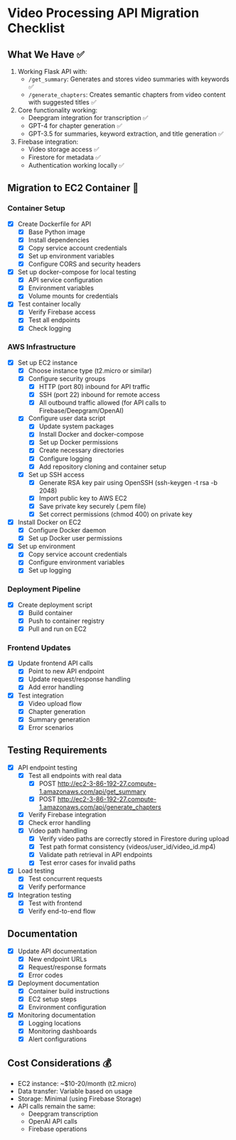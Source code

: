 # Video Processing API Migration Checklist

## What We Have ✅
1. Working Flask API with:
   - `/get_summary`: Generates and stores video summaries with keywords ✅
   - `/generate_chapters`: Creates semantic chapters from video content with suggested titles ✅
2. Core functionality working:
   - Deepgram integration for transcription ✅
   - GPT-4 for chapter generation ✅
   - GPT-3.5 for summaries, keyword extraction, and title generation ✅
3. Firebase integration:
   - Video storage access ✅
   - Firestore for metadata ✅
   - Authentication working locally ✅

## Migration to EC2 Container 🔄

### Container Setup
- [x] Create Dockerfile for API
  - [x] Base Python image
  - [x] Install dependencies
  - [x] Copy service account credentials
  - [x] Set up environment variables
  - [x] Configure CORS and security headers
- [x] Set up docker-compose for local testing
  - [x] API service configuration
  - [x] Environment variables
  - [x] Volume mounts for credentials
- [x] Test container locally
  - [x] Verify Firebase access
  - [x] Test all endpoints
  - [x] Check logging

### AWS Infrastructure
- [x] Set up EC2 instance
  - [x] Choose instance type (t2.micro or similar)
  - [x] Configure security groups
    - [x] HTTP (port 80) inbound for API traffic
    - [x] SSH (port 22) inbound for remote access
    - [x] All outbound traffic allowed (for API calls to Firebase/Deepgram/OpenAI)
  - [x] Configure user data script
    - [x] Update system packages
    - [x] Install Docker and docker-compose
    - [x] Set up Docker permissions
    - [x] Create necessary directories
    - [x] Configure logging
    - [x] Add repository cloning and container setup
  - [x] Set up SSH access
    - [x] Generate RSA key pair using OpenSSH (ssh-keygen -t rsa -b 2048)
    - [x] Import public key to AWS EC2
    - [x] Save private key securely (.pem file)
    - [x] Set correct permissions (chmod 400) on private key
- [x] Install Docker on EC2
  - [x] Configure Docker daemon
  - [x] Set up Docker user permissions
- [x] Set up environment
  - [x] Copy service account credentials
  - [x] Configure environment variables
  - [x] Set up logging

### Deployment Pipeline
- [x] Create deployment script
  - [x] Build container
  - [x] Push to container registry
  - [x] Pull and run on EC2

### Frontend Updates
- [x] Update frontend API calls
  - [x] Point to new API endpoint
  - [x] Update request/response handling
  - [x] Add error handling
- [x] Test integration
  - [x] Video upload flow
  - [x] Chapter generation
  - [x] Summary generation
  - [x] Error scenarios

## Testing Requirements
- [x] API endpoint testing
  - [x] Test all endpoints with real data
    - [x] POST http://ec2-3-86-192-27.compute-1.amazonaws.com/api/get_summary
    - [x] POST http://ec2-3-86-192-27.compute-1.amazonaws.com/api/generate_chapters
  - [x] Verify Firebase integration
  - [x] Check error handling
  - [x] Video path handling
    - [x] Verify video paths are correctly stored in Firestore during upload
    - [x] Test path format consistency (videos/user_id/video_id.mp4)
    - [x] Validate path retrieval in API endpoints
    - [x] Test error cases for invalid paths
- [x] Load testing
  - [x] Test concurrent requests
  - [x] Verify performance
- [x] Integration testing
  - [x] Test with frontend
  - [x] Verify end-to-end flow

## Documentation
- [x] Update API documentation
  - [x] New endpoint URLs
  - [x] Request/response formats
  - [x] Error codes
- [x] Deployment documentation
  - [x] Container build instructions
  - [x] EC2 setup steps
  - [x] Environment configuration
- [x] Monitoring documentation
  - [x] Logging locations
  - [x] Monitoring dashboards
  - [x] Alert configurations

## Cost Considerations 💰
- EC2 instance: ~$10-20/month (t2.micro)
- Data transfer: Variable based on usage
- Storage: Minimal (using Firebase Storage)
- API calls remain the same:
  - Deepgram transcription
  - OpenAI API calls
  - Firebase operations 